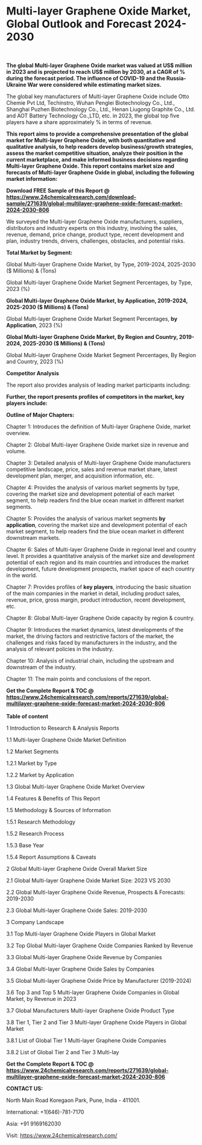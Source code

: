 <h1>Multi-layer Graphene Oxide Market, Global Outlook and Forecast 2024-2030</h1><br/><p><strong>The global Multi-layer Graphene Oxide market was valued at US$ million in 2023 and is projected to reach US$ million by 2030, at a <strong>CAGR</strong> of % during the forecast period. The influence of COVID-19 and the Russia-Ukraine War were considered while estimating market sizes.</strong></p><p>The global key manufacturers of Multi-layer Graphene Oxide include Otto Chemie Pvt Ltd, Techinstro, Wuhan Penglei Biotechnology Co., Ltd., Shanghai Puzhen Biotechnology Co., Ltd., Henan Liugong Graphite Co., Ltd. and AOT Battery Technology Co.,LTD, etc. in 2023, the global top five players have a share approximately % in terms of revenue.</p><p><strong>This report aims to provide a comprehensive presentation of the global market for Multi-layer Graphene Oxide, with both quantitative and qualitative analysis, to help readers develop business/growth strategies, assess the market competitive situation, analyze their position in the current marketplace, and make informed business decisions regarding Multi-layer Graphene Oxide. This report contains market size and forecasts of Multi-layer Graphene Oxide in global, including the following market information:</strong></p><div><b>Download FREE Sample of this Report @ <a href="https://www.24chemicalresearch.com/download-sample/271639/global-multilayer-graphene-oxide-forecast-market-2024-2030-806">https://www.24chemicalresearch.com/download-sample/271639/global-multilayer-graphene-oxide-forecast-market-2024-2030-806</a></b></div><p>We surveyed the Multi-layer Graphene Oxide manufacturers, suppliers, distributors and industry experts on this industry, involving the sales, revenue, demand, price change, product type, recent development and plan, industry trends, drivers, challenges, obstacles, and potential risks.</p><p><strong>Total Market by Segment:</strong></p><p>Global Multi-layer Graphene Oxide Market, by Type, 2019-2024, 2025-2030 ($ Millions) & (Tons)</p><p>Global Multi-layer Graphene Oxide Market Segment Percentages, by Type, 2023 (%)</p><p><strong>Global Multi-layer Graphene Oxide Market, <strong>by Application</strong>, 2019-2024, 2025-2030 ($ Millions) & (Tons)</strong></p><p>Global Multi-layer Graphene Oxide Market Segment Percentages, <strong>by Application</strong>, 2023 (%)</p><p><strong>Global Multi-layer Graphene Oxide Market, By Region and Country, 2019-2024, 2025-2030 ($ Millions) & (Tons)</strong></p><p>Global Multi-layer Graphene Oxide Market Segment Percentages, By Region and Country, 2023 (%)</p><p><strong>Competitor Analysis</strong></p><p>The report also provides analysis of leading market participants including:</p><p><strong>Further, the report presents profiles of competitors in the market, <strong>key players</strong> include:</strong></p><p><strong>Outline of Major Chapters:</strong></p><p>Chapter 1: Introduces the definition of Multi-layer Graphene Oxide, market overview.</p><p>Chapter 2: Global Multi-layer Graphene Oxide market size in revenue and volume.</p><p>Chapter 3: Detailed analysis of Multi-layer Graphene Oxide manufacturers competitive landscape, price, sales and revenue market share, latest development plan, merger, and acquisition information, etc.</p><p>Chapter 4: Provides the analysis of various market segments by type, covering the market size and development potential of each market segment, to help readers find the blue ocean market in different market segments.</p><p>Chapter 5: Provides the analysis of various market segments <strong>by application</strong>, covering the market size and development potential of each market segment, to help readers find the blue ocean market in different downstream markets.</p><p>Chapter 6: Sales of Multi-layer Graphene Oxide in regional level and country level. It provides a quantitative analysis of the market size and development potential of each region and its main countries and introduces the market development, future development prospects, market space of each country in the world.</p><p>Chapter 7: Provides profiles of <strong>key players</strong>, introducing the basic situation of the main companies in the market in detail, including product sales, revenue, price, gross margin, product introduction, recent development, etc.</p><p>Chapter 8: Global Multi-layer Graphene Oxide capacity by region & country.</p><p>Chapter 9: Introduces the market dynamics, latest developments of the market, the driving factors and restrictive factors of the market, the challenges and risks faced by manufacturers in the industry, and the analysis of relevant policies in the industry.</p><p>Chapter 10: Analysis of industrial chain, including the upstream and downstream of the industry.</p><p>Chapter 11: The main points and conclusions of the report.</p><div><b>Get the Complete Report & TOC @ <a href="https://www.24chemicalresearch.com/reports/271639/global-multilayer-graphene-oxide-forecast-market-2024-2030-806">https://www.24chemicalresearch.com/reports/271639/global-multilayer-graphene-oxide-forecast-market-2024-2030-806</a></b></div><br><b>Table of content</b><p>1 Introduction to Research & Analysis Reports<br />
 
  1.1 Multi-layer Graphene Oxide Market Definition<br />
 
  1.2 Market Segments<br />
 
  1.2.1 Market by Type<br />
 
  1.2.2 Market by Application<br />
 
  1.3 Global Multi-layer Graphene Oxide Market Overview<br />
 
  1.4 Features & Benefits of This Report<br />
 
  1.5 Methodology & Sources of Information<br />
 
  1.5.1 Research Methodology<br />
 
  1.5.2 Research Process<br />
 
  1.5.3 Base Year<br />
 
  1.5.4 Report Assumptions & Caveats<br />
 
 2 Global Multi-layer Graphene Oxide Overall Market Size<br />
 
  2.1 Global Multi-layer Graphene Oxide Market Size: 2023 VS 2030<br />
 
  2.2 Global Multi-layer Graphene Oxide Revenue, Prospects & Forecasts: 2019-2030<br />
 
  2.3 Global Multi-layer Graphene Oxide Sales: 2019-2030<br />
 
 3 Company Landscape<br />
 
  3.1 Top Multi-layer Graphene Oxide Players in Global Market<br />
 
  3.2 Top Global Multi-layer Graphene Oxide Companies Ranked by Revenue<br />
 
  3.3 Global Multi-layer Graphene Oxide Revenue by Companies<br />
 
  3.4 Global Multi-layer Graphene Oxide Sales by Companies<br />
 
  3.5 Global Multi-layer Graphene Oxide Price by Manufacturer (2019-2024)<br />
 
  3.6 Top 3 and Top 5 Multi-layer Graphene Oxide Companies in Global Market, by Revenue in 2023<br />
 
  3.7 Global Manufacturers Multi-layer Graphene Oxide Product Type<br />
 
  3.8 Tier 1, Tier 2 and Tier 3 Multi-layer Graphene Oxide Players in Global Market<br />
 
  3.8.1 List of Global Tier 1 Multi-layer Graphene Oxide Companies<br />
 
  3.8.2 List of Global Tier 2 and Tier 3 Multi-lay<br><div><b>Get the Complete Report & TOC @ <a href="https://www.24chemicalresearch.com/reports/271639/global-multilayer-graphene-oxide-forecast-market-2024-2030-806">https://www.24chemicalresearch.com/reports/271639/global-multilayer-graphene-oxide-forecast-market-2024-2030-806</a></b></div></p>
 
 <b>CONTACT US:</b><br>
 
 North Main Road Koregaon Park, Pune, India - 411001.<br/>
 
 International: +1(646)-781-7170<br/>
 
 Asia: +91 9169162030<br/>
 
 Visit: <a href="https://www.24chemicalresearch.com/">https://www.24chemicalresearch.com/</a>
 
 <br>